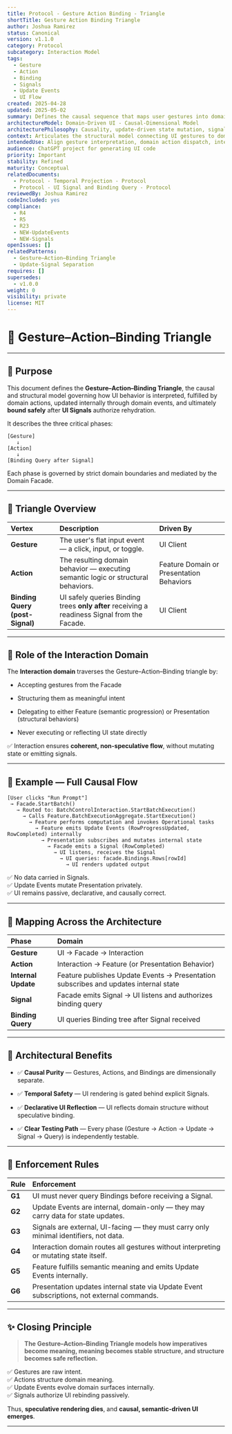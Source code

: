```yaml
---
title: Protocol - Gesture Action Binding - Triangle
shortTitle: Gesture Action Binding Triangle
author: Joshua Ramirez
status: Canonical
version: v1.1.0
category: Protocol
subcategory: Interaction Model
tags:
  - Gesture
  - Action
  - Binding
  - Signals
  - Update Events
  - UI Flow
created: 2025-04-28
updated: 2025-05-02
summary: Defines the causal sequence that maps user gestures into domain actions and ultimately into safe, signal-authorized binding queries.
architectureModel: Domain-Driven UI - Causal-Dimensional Model
architecturePhilosophy: Causality, update-driven state mutation, signal-driven binding readiness, and declarative rendering separate architectural concerns cleanly.
context: Articulates the structural model connecting UI gestures to domain-driven state changes, update event handling, and UI signal-based binding access.
intendedUse: Align gesture interpretation, domain action dispatch, internal update event handling, and binding structure under a unified causal model.
audience: ChatGPT project for generating UI code
priority: Important
stability: Refined
maturity: Conceptual
relatedDocuments:
  - Protocol - Temporal Projection - Protocol
  - Protocol - UI Signal and Binding Query - Protocol
reviewedBy: Joshua Ramirez
codeIncluded: yes
compliance:
  - R4
  - R5
  - R23
  - NEW-UpdateEvents
  - NEW-Signals
openIssues: []
relatedPatterns:
  - Gesture–Action–Binding Triangle
  - Update-Signal Separation
requires: []
supersedes:
  - v1.0.0
weight: 0
visibility: private
license: MIT
---
```


# 📙 **Gesture–Action–Binding Triangle**

---

## 📘 Purpose

This document defines the **Gesture–Action–Binding Triangle**, the causal and structural model governing how UI behavior is interpreted, fulfilled by domain actions, updated internally through domain events, and ultimately **bound safely** after **UI Signals** authorize rehydration.

It describes the three critical phases:

```plaintext
[Gesture]
   ↓
[Action]
   ↓
[Binding Query after Signal]
````

Each phase is governed by strict domain boundaries and mediated by the Domain Facade.

---

## 🔺 Triangle Overview

|Vertex|Description|Driven By|
|:--|:--|:--|
|**Gesture**|The user's flat input event — a click, input, or toggle.|UI Client|
|**Action**|The resulting domain behavior — executing semantic logic or structural behaviors.|Feature Domain or Presentation Behaviors|
|**Binding Query (post-Signal)**|UI safely queries Binding trees **only after** receiving a readiness Signal from the Facade.|UI Client|

---

## 🧠 Role of the Interaction Domain

The **Interaction domain** traverses the Gesture–Action–Binding triangle by:

- Accepting gestures from the Facade
    
- Structuring them as meaningful intent
    
- Delegating to either Feature (semantic progression) or Presentation (structural behaviors)
    
- Never executing or reflecting UI state directly
    

✅ Interaction ensures **coherent, non-speculative flow**, without mutating state or emitting signals.

---

## 🧩 Example — Full Causal Flow

```plaintext
[User clicks "Run Prompt"]
 → Facade.StartBatch()
   → Routed to: BatchControlInteraction.StartBatchExecution()
     → Calls Feature.BatchExecutionAggregate.StartExecution()
       → Feature performs computation and invokes Operational tasks
         → Feature emits Update Events (RowProgressUpdated, RowCompleted) internally
           → Presentation subscribes and mutates internal state
             → Facade emits a Signal (RowCompleted)
               → UI listens, receives the Signal
                 → UI queries: facade.Bindings.Rows[rowId]
                   → UI renders updated output
```

✅ No data carried in Signals.  
✅ Update Events mutate Presentation privately.  
✅ UI remains passive, declarative, and causally correct.

---

## 🔁 Mapping Across the Architecture

|Phase|Domain|
|:--|:--|
|**Gesture**|UI → Facade → Interaction|
|**Action**|Interaction → Feature (or Presentation Behavior)|
|**Internal Update**|Feature publishes Update Events → Presentation subscribes and updates internal state|
|**Signal**|Facade emits Signal → UI listens and authorizes binding query|
|**Binding Query**|UI queries Binding tree after Signal received|

---

## 🧠 Architectural Benefits

- ✅ **Causal Purity** — Gestures, Actions, and Bindings are dimensionally separate.
    
- ✅ **Temporal Safety** — UI rendering is gated behind explicit Signals.
    
- ✅ **Declarative UI Reflection** — UI reflects domain structure without speculative binding.
    
- ✅ **Clear Testing Path** — Every phase (Gesture → Action → Update → Signal → Query) is independently testable.
    

---

## 🧭 Enforcement Rules

|Rule|Enforcement|
|:--|:--|
|**G1**|UI must never query Bindings before receiving a Signal.|
|**G2**|Update Events are internal, domain-only — they may carry data for state updates.|
|**G3**|Signals are external, UI-facing — they must carry only minimal identifiers, not data.|
|**G4**|Interaction domain routes all gestures without interpreting or mutating state itself.|
|**G5**|Feature fulfills semantic meaning and emits Update Events internally.|
|**G6**|Presentation updates internal state via Update Event subscriptions, not external commands.|

---

## ✨ Closing Principle

> **The Gesture–Action–Binding Triangle models how imperatives become meaning, meaning becomes stable structure, and structure becomes safe reflection.**

✅ Gestures are raw intent.  
✅ Actions structure domain meaning.  
✅ Update Events evolve domain surfaces internally.  
✅ Signals authorize UI rebinding passively.

Thus, **speculative rendering dies**, and **causal, semantic-driven UI emerges**.

---
